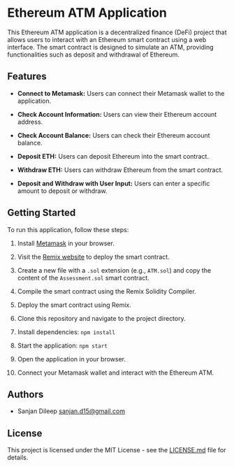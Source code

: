 # Ethereum ATM Application

This Ethereum ATM application is a decentralized finance (DeFi) project that allows users to interact with an Ethereum smart contract using a web interface. The smart contract is designed to simulate an ATM, providing functionalities such as deposit and withdrawal of Ethereum.

## Features

- **Connect to Metamask:** Users can connect their Metamask wallet to the application.

- **Check Account Information:** Users can view their Ethereum account address.

- **Check Account Balance:** Users can check their Ethereum account balance.

- **Deposit ETH:** Users can deposit Ethereum into the smart contract.

- **Withdraw ETH:** Users can withdraw Ethereum from the smart contract.

- **Deposit and Withdraw with User Input:** Users can enter a specific amount to deposit or withdraw.

## Getting Started

To run this application, follow these steps:

1. Install [Metamask](https://metamask.io/) in your browser.

2. Visit the [Remix website](https://remix.ethereum.org/) to deploy the smart contract.

3. Create a new file with a `.sol` extension (e.g., `ATM.sol`) and copy the content of the `Assessment.sol` smart contract.

4. Compile the smart contract using the Remix Solidity Compiler.

5. Deploy the smart contract using Remix.

6. Clone this repository and navigate to the project directory.

7. Install dependencies: `npm install`

8. Start the application: `npm start`

9. Open the application in your browser.

10. Connect your Metamask wallet and interact with the Ethereum ATM.

## Authors

- Sanjan Dileep sanjan.d15@gmail.com

## License

This project is licensed under the MIT License - see the [LICENSE.md](LICENSE.md) file for details.